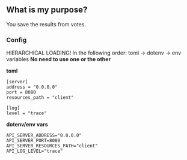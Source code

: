 ## What is my purpose?
You save the results from votes.

### Config

HIERARCHICAL LOADING! In the following order:
toml -> dotenv -> env variables
**No need to use one or the other**

**toml**
```
[server]
address = "0.0.0.0"
port = 8080
resources_path = "client"

[log]
level = "trace"
```

**dotenv/env vars**
```
API_SERVER_ADDRESS="0.0.0.0"
API_SERVER_PORT=8080
API_SERVER_RESOURCES_PATH="client"
API_LOG_LEVEL="trace"
```